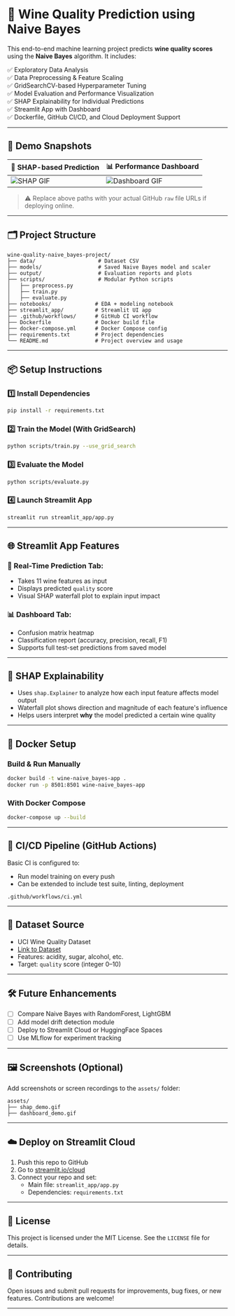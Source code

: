 
# 🍷 Wine Quality Prediction using Naive Bayes

This end-to-end machine learning project predicts **wine quality scores** using the **Naive Bayes** algorithm. It includes:

✅ Exploratory Data Analysis  
✅ Data Preprocessing & Feature Scaling  
✅ GridSearchCV-based Hyperparameter Tuning  
✅ Model Evaluation and Performance Visualization  
✅ SHAP Explainability for Individual Predictions  
✅ Streamlit App with Dashboard  
✅ Dockerfile, GitHub CI/CD, and Cloud Deployment Support

---

## 📸 Demo Snapshots

| 🔮 SHAP-based Prediction | 📊 Performance Dashboard |
|--------------------------|--------------------------|
| ![SHAP GIF](assets/shap_demo.gif) | ![Dashboard GIF](assets/dashboard_demo.gif) |

> ⚠️ Replace above paths with your actual GitHub `raw` file URLs if deploying online.

---

## 🗂️ Project Structure

```
wine-quality-naive_bayes-project/
├── data/                    # Dataset CSV
├── models/                  # Saved Naive Bayes model and scaler
├── output/                  # Evaluation reports and plots
├── scripts/                 # Modular Python scripts
│   ├── preprocess.py
│   ├── train.py
│   ├── evaluate.py
├── notebooks/              # EDA + modeling notebook
├── streamlit_app/          # Streamlit UI app
├── .github/workflows/      # GitHub CI workflow
├── Dockerfile              # Docker build file
├── docker-compose.yml      # Docker Compose config
├── requirements.txt        # Project dependencies
└── README.md               # Project overview and usage
```

---

## 📦 Setup Instructions

### 1️⃣ Install Dependencies
```bash
pip install -r requirements.txt
```

### 2️⃣ Train the Model (With GridSearch)
```bash
python scripts/train.py --use_grid_search
```

### 3️⃣ Evaluate the Model
```bash
python scripts/evaluate.py
```

### 4️⃣ Launch Streamlit App
```bash
streamlit run streamlit_app/app.py
```

---

## 🌐 Streamlit App Features

### 🔢 Real-Time Prediction Tab:
- Takes 11 wine features as input
- Displays predicted `quality` score
- Visual SHAP waterfall plot to explain input impact

### 📊 Dashboard Tab:
- Confusion matrix heatmap
- Classification report (accuracy, precision, recall, F1)
- Supports full test-set predictions from saved model

---

## 🧠 SHAP Explainability

- Uses `shap.Explainer` to analyze how each input feature affects model output
- Waterfall plot shows direction and magnitude of each feature's influence
- Helps users interpret **why** the model predicted a certain wine quality

---

## 🐳 Docker Setup

### Build & Run Manually
```bash
docker build -t wine-naive_bayes-app .
docker run -p 8501:8501 wine-naive_bayes-app
```

### With Docker Compose
```bash
docker-compose up --build
```

---

## 🤖 CI/CD Pipeline (GitHub Actions)

Basic CI is configured to:
- Run model training on every push
- Can be extended to include test suite, linting, deployment

`.github/workflows/ci.yml`

---

## 🧪 Dataset Source

- UCI Wine Quality Dataset  
- [Link to Dataset](https://archive.ics.uci.edu/ml/datasets/Wine+Quality)  
- Features: acidity, sugar, alcohol, etc.  
- Target: `quality` score (integer 0–10)

---

## 🛠 Future Enhancements

- [ ] Compare Naive Bayes with RandomForest, LightGBM
- [ ] Add model drift detection module
- [ ] Deploy to Streamlit Cloud or HuggingFace Spaces
- [ ] Use MLflow for experiment tracking

---

## 🖼 Screenshots (Optional)

Add screenshots or screen recordings to the `assets/` folder:
```
assets/
├── shap_demo.gif
├── dashboard_demo.gif
```

---

## ☁️ Deploy on Streamlit Cloud

1. Push this repo to GitHub
2. Go to [streamlit.io/cloud](https://streamlit.io/cloud)
3. Connect your repo and set:
   - Main file: `streamlit_app/app.py`
   - Dependencies: `requirements.txt`

---

## 📄 License

This project is licensed under the MIT License. See the `LICENSE` file for details.

---

## 🤝 Contributing

Open issues and submit pull requests for improvements, bug fixes, or new features. Contributions are welcome!

---

